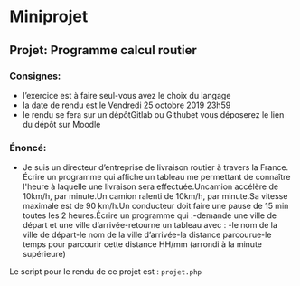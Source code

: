 # Miniprojet

## Projet: Programme calcul routier

### Consignes:
- l’exercice est à faire seul-vous avez le choix du langage  
- la date de rendu est le Vendredi 25 octobre 2019 23h59   
- le rendu se fera sur un dépôtGitlab ou Githubet vous déposerez le lien du dépôt sur Moodle   

### Énoncé:   
- Je suis un directeur d’entreprise de livraison routier à travers la France. Écrire  un  programme  qui  affiche  un  tableau  me  permettant  de  connaître  l'heure  à  laquelle  une livraison sera effectuée.Uncamion accélère de 10km/h, par minute.Un camion ralenti de 10km/h, par minute.Sa vitesse maximale est de 90 km/h.Un conducteur doit faire une pause de 15 min toutes les 2 heures.Écrire un programme qui :-demande une ville de départ et une ville d’arrivée-retourne un tableau avec : -le nom de la ville de départ-le nom de la ville d’arrivée-la distance parcourue-le temps pour parcourir cette distance HH/mm (arrondi à la minute supérieure)

Le script pour le rendu de ce projet est : `projet.php`
